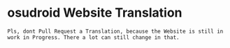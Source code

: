 #  osudroid Website Translation
```text
Pls, dont Pull Request a Translation, because the Website is still in work in Progress. There a lot can still change in that.
```
